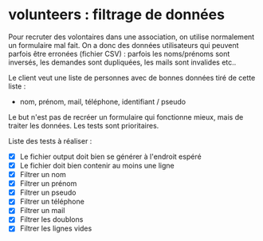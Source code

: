 # volunteers : filtrage de données 

Pour recruter des volontaires dans une association, on utilise normalement un formulaire mal fait.
On a donc des données utilisateurs qui peuvent parfois être erronées (fichier CSV) : parfois les noms/prénoms sont inversés, les demandes sont dupliquées, les mails sont invalides etc..

Le client veut une liste de personnes avec de bonnes données tiré de cette liste : 
- nom, prénom, mail, téléphone, identifiant / pseudo

Le but n'est pas de recréer un formulaire qui fonctionne mieux, mais de traiter les données. Les tests sont prioritaires.

Liste des tests à réaliser : 
- [X] Le fichier output doit bien se générer à l'endroit espéré 
- [X] Le fichier doit bien contenir au moins une ligne
- [X] Filtrer un nom
- [X] Filtrer un prénom
- [X] Filtrer un pseudo
- [x] Filtrer un téléphone
- [x] Filtrer un mail
- [x] Filtrer les doublons
- [x] Filtrer les lignes vides
